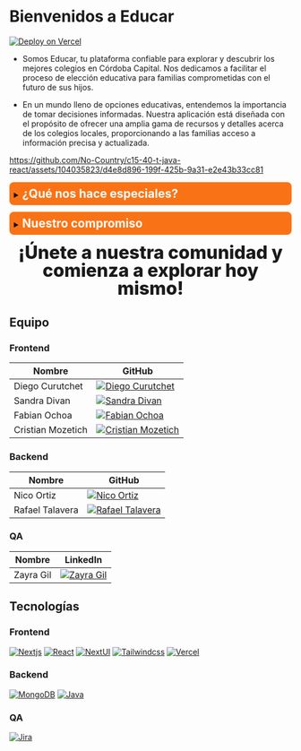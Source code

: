 # Bienvenidos a Educar

[![Deploy on Vercel](https://img.shields.io/badge/educ_ar-fff?style=for-the-badge&logo=vercel&logoColor=white&labelColor=000)](https://educ-ar-frontend.vercel.app/)

- Somos Educar, tu plataforma confiable para explorar y descubrir los mejores colegios en Córdoba Capital. Nos dedicamos a facilitar el proceso de elección educativa para familias comprometidas con el futuro de sus hijos.

- En un mundo lleno de opciones educativas, entendemos la importancia de tomar decisiones informadas. Nuestra aplicación está diseñada con el propósito de ofrecer una amplia gama de recursos y detalles acerca de los colegios locales, proporcionando a las familias acceso a información precisa y actualizada.

https://github.com/No-Country/c15-40-t-java-react/assets/104035823/d4e8d896-199f-425b-9a31-e2e43b33cc81

<details name="info" style="background: #f97316; padding: 8px; color: black; border-radius: 8px; margin-bottom: 0.75rem;">
  <summary><h2 style="display: inline; color:white;">¿Qué nos hace especiales?</h5></summary>
  <div style="background: #0d1117; padding: 10px; margin-top: 10px; border-radius: 8px; color: white;">
  <p><strong style="color: #f97316;">Exploración Detallada:</strong> Ofrecemos una extensa base de datos que abarca toda la información de los colegios registrados.</p>
<p><strong style="color: #f97316;">Herramientas comparativas</strong> Facilitamos la comparación entre colegios, permitiendo a las familias tomar decisiones basadas en sus necesidades y preferencias específicas.</p></div>
</details>
<details name="info" style="background: #f97316; padding: 8px; color: black; border-radius: 8px;">
  <summary><h2 style="display: inline; color: white;">Nuestro compromiso</h5></summary>
  <div style="background: #0d1117; padding: 10px; margin-top: 10px; border-radius: 8px; color:white;">
  <p>En Educar, nuestro compromiso es con la transparencia, la precisión y la confiabilidad. Queremos ser tu compañero en este viaje educativo, brindándote la información y las herramientas que necesitas para tomar la mejor decisión para el futuro académico de tu familia.</p>
  </div>
</details>

<p style="text-align: center; font-size: 2rem; font-weight: 800; line-height: 2rem; margin-top: 1rem;">¡Únete a nuestra comunidad y comienza a explorar hoy mismo!</p>

## Equipo

### Frontend

| Nombre               | GitHub                                      |
|----------------------|---------------------------------------------|
| Diego Curutchet      | [![Diego Curutchet](https://avatars.githubusercontent.com/u/110573986?v=4&s=200)](https://github.com/diegopaff) |
| Sandra Divan         | [![Sandra Divan](https://avatars.githubusercontent.com/u/77741065?v=4&s=200)](https://github.com/sandra0411) |
| Fabian Ochoa         | [![Fabian Ochoa](https://avatars.githubusercontent.com/u/104035823?v=4&s=200)](https://github.com/thefabi8a) |
| Cristian Mozetich    | [![Cristian Mozetich](https://avatars.githubusercontent.com/u/117293281?v=4&s=200)](https://github.com/CristianMozetich) |

### Backend

| Nombre           | GitHub                                      |
|------------------|---------------------------------------------|
| Nico Ortiz       | [![Nico Ortiz](https://avatars.githubusercontent.com/u/68659234?v=4&s=200)](https://github.com/nico-ortiz) |
| Rafael Talavera  | [![Rafael Talavera](https://avatars.githubusercontent.com/u/125708112?v=4&s=200)](https://github.com/RafaelTalavera) |

### QA

| Nombre               | LinkedIn                                                               |
|----------------------|------------------------------------------------------------------------|
| Zayra Gil            | [![Zayra Gil](https://media.licdn.com/dms/image/D4D03AQEfhF6DWfl96g/profile-displayphoto-shrink_200_200/0/1679270861753?e=1708560000&v=beta&t=TFQjHdt94atDHDlVY67uNhZ7Bc__prA_PN5LmjN7viM)](https://www.linkedin.com/in/ximena-gil-rueda-84428053/) |




## Tecnologías

### Frontend

[![Nextjs](https://img.shields.io/badge/nextjs-000?style=for-the-badge&logo=next.js&logoColor=black&labelColor=fff)](https://nextui.org/)
[![React](https://img.shields.io/badge/react-61DAFB?style=for-the-badge&logo=react&logoColor=white&labelColor=101010)](https://react.dev/)
[![NextUI](https://img.shields.io/badge/nextui-fff?style=for-the-badge&logo=next.js&logoColor=white&labelColor=000)](https://nextui.org/)
[![Tailwindcss](https://img.shields.io/badge/tailwindcss-06B6D4?style=for-the-badge&logo=tailwindcss&logoColor=white&labelColor=000)](https://tailwindcss.com/)
[![Vercel](https://img.shields.io/badge/vercel-fff?style=for-the-badge&logo=vercel&logoColor=white&labelColor=000)](https://vercel.com/)

### Backend

[![MongoDB](https://img.shields.io/badge/mongodb-47A248?style=for-the-badge&logo=mongodb&logoColor=white&labelColor=000)](https://www.mongodb.com/)
[![Java](https://img.shields.io/badge/java-F80000?style=for-the-badge&logo=oracle&logoColor=white&labelColor=000)](https://www.java.com)

### QA

[![Jira](https://img.shields.io/badge/jira-0052CC?style=for-the-badge&logo=jira&logoColor=white&labelColor=000)](https://www.atlassian.com/es/software/jira)
